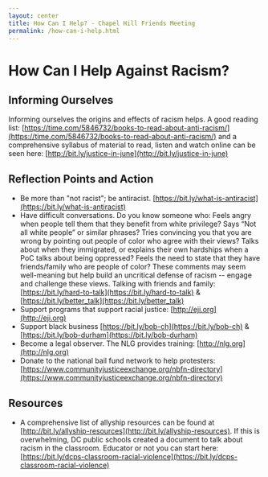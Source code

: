 ```yaml
---
layout: center
title: How Can I Help? - Chapel Hill Friends Meeting
permalink: /how-can-i-help.html
---
```

# How Can I Help Against Racism?

## Informing Ourselves

Informing ourselves the origins and effects of racism helps.  A good reading
list: [https://time.com/5846732/books-to-read-about-anti-racism/](https://time.com/5846732/books-to-read-about-anti-racism/) and a
comprehensive syllabus of material to read, listen and watch online can be seen
here: [http://bit.ly/justice-in-june](http://bit.ly/justice-in-june)

## Reflection Points and Action

- Be more than "not racist"; be antiracist. [https://bit.ly/what-is-antiracist](https://bit.ly/what-is-antiracist)
- Have difficult conversations. Do you know someone who: Feels angry when people
  tell them that they benefit from white privilege? Says “Not all white people”
  or similar phrases? Tries convincing you that you are wrong by pointing out
  people of color who agree with their views? Talks about when they immigrated,
  or explains their own hardships when a PoC talks about being oppressed? Feels
  the need to state that they have friends/family who are people of color? These
  comments may seem well-meaning but help build an uncritical defense of racism
  -- engage and challenge these views. Talking with friends and family:
  [https://bit.ly/hard-to-talk](https://bit.ly/hard-to-talk) & [https://bit.ly/better_talk](https://bit.ly/better_talk)
-	Support programs that support racial justice: [http://eji.org](http://eji.org)
-	Support black business [https://bit.ly/bob-ch](https://bit.ly/bob-ch) & [https://bit.ly/bob-durham](https://bit.ly/bob-durham)
-	Become a legal observer. The NLG provides training: [http://nlg.org](http://nlg.org)
-	Donate to the national bail fund network to help protesters:
  [https://www.communityjusticeexchange.org/nbfn-directory](https://www.communityjusticeexchange.org/nbfn-directory)

## Resources

- A comprehensive list of allyship resources can be found at
  [http://bit.ly/allyship-resources](http://bit.ly/allyship-resources). If this is overwhelming, DC public schools
  created a document to talk about racism in the classroom. Educator or not you
  can start here: [https://bit.ly/dcps-classroom-racial-violence](https://bit.ly/dcps-classroom-racial-violence)
